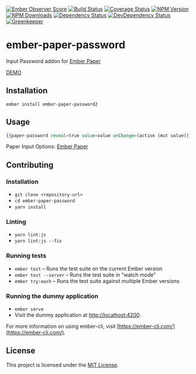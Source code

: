 [![Ember Observer Score](http://emberobserver.com/badges/ember-paper-password.svg)](http://emberobserver.com/addons/ember-paper-password)
[![Build Status](https://travis-ci.org/devotox/ember-paper-password.svg)](http://travis-ci.org/devotox/ember-paper-password)
[![Coverage Status](https://codecov.io/gh/devotox/ember-paper-password/branch/master/graph/badge.svg)](https://codecov.io/gh/devotox/ember-paper-password)
[![NPM Version](https://badge.fury.io/js/ember-paper-password.svg)](http://badge.fury.io/js/ember-paper-password)
[![NPM Downloads](https://img.shields.io/npm/dm/ember-paper-password.svg)](https://www.npmjs.org/package/ember-paper-password)
[![Dependency Status](https://david-dm.org/poetic/ember-paper-password.svg)](https://david-dm.org/poetic/ember-paper-password)
[![DevDependency Status](https://david-dm.org/poetic/ember-paper-password/dev-status.svg)](https://david-dm.org/poetic/ember-paper-password#info=devDependencies)
[![Greenkeeper](https://badges.greenkeeper.io/devotox/ember-paper-password.svg)](https://greenkeeper.io/)

ember-paper-password
==============================================================================

Input Password addon for [Ember Paper](https://github.com/miguelcobain/ember-paper)

[DEMO](http://devotox.github.io/ember-paper-password)

Installation
------------------------------------------------------------------------------

```
ember install ember-paper-password2
```


Usage
------------------------------------------------------------------------------

```handlebars
{{paper-password reveal=true value=value onChange=(action (mut value))}}
```

Paper Input Options: [Ember Paper](https://github.com/miguelcobain/ember-paper)


Contributing
------------------------------------------------------------------------------

### Installation

* `git clone <repository-url>`
* `cd ember-paper-password`
* `yarn install`

### Linting

* `yarn lint:js`
* `yarn lint:js --fix`

### Running tests

* `ember test` – Runs the test suite on the current Ember version
* `ember test --server` – Runs the test suite in "watch mode"
* `ember try:each` – Runs the test suite against multiple Ember versions

### Running the dummy application

* `ember serve`
* Visit the dummy application at [http://localhost:4200](http://localhost:4200).

For more information on using ember-cli, visit [https://ember-cli.com/](https://ember-cli.com/).

License
------------------------------------------------------------------------------

This project is licensed under the [MIT License](LICENSE.md).
